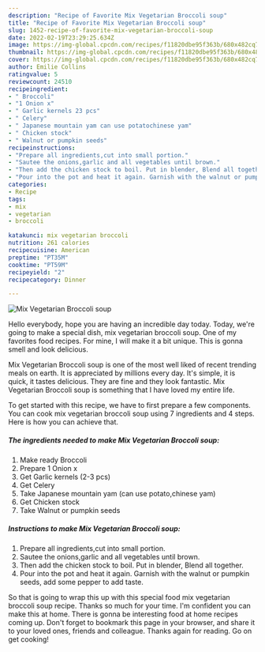 ```yaml
---
description: "Recipe of Favorite Mix Vegetarian Broccoli soup"
title: "Recipe of Favorite Mix Vegetarian Broccoli soup"
slug: 1452-recipe-of-favorite-mix-vegetarian-broccoli-soup
date: 2022-02-19T23:29:25.634Z
image: https://img-global.cpcdn.com/recipes/f11820dbe95f363b/680x482cq70/mix-vegetarian-broccoli-soup-recipe-main-photo.jpg
thumbnail: https://img-global.cpcdn.com/recipes/f11820dbe95f363b/680x482cq70/mix-vegetarian-broccoli-soup-recipe-main-photo.jpg
cover: https://img-global.cpcdn.com/recipes/f11820dbe95f363b/680x482cq70/mix-vegetarian-broccoli-soup-recipe-main-photo.jpg
author: Emilie Collins
ratingvalue: 5
reviewcount: 24510
recipeingredient:
- " Broccoli"
- "1 Onion x"
- " Garlic kernels 23 pcs"
- " Celery"
- " Japanese mountain yam can use potatochinese yam"
- " Chicken stock"
- " Walnut or pumpkin seeds"
recipeinstructions:
- "Prepare all ingredients,cut into small portion."
- "Sautee the onions,garlic and all vegetables until brown."
- "Then add the chicken stock to boil. Put in blender, Blend all together."
- "Pour into the pot and heat it again. Garnish with the walnut or pumpkin seeds, add some pepper to add taste."
categories:
- Recipe
tags:
- mix
- vegetarian
- broccoli

katakunci: mix vegetarian broccoli 
nutrition: 261 calories
recipecuisine: American
preptime: "PT35M"
cooktime: "PT59M"
recipeyield: "2"
recipecategory: Dinner

---
```



![Mix Vegetarian Broccoli soup](https://img-global.cpcdn.com/recipes/f11820dbe95f363b/680x482cq70/mix-vegetarian-broccoli-soup-recipe-main-photo.jpg)

Hello everybody, hope you are having an incredible day today. Today, we're going to make a special dish, mix vegetarian broccoli soup. One of my favorites food recipes. For mine, I will make it a bit unique. This is gonna smell and look delicious.



Mix Vegetarian Broccoli soup is one of the most well liked of recent trending meals on earth. It is appreciated by millions every day. It's simple, it is quick, it tastes delicious. They are fine and they look fantastic. Mix Vegetarian Broccoli soup is something that I have loved my entire life.


To get started with this recipe, we have to first prepare a few components. You can cook mix vegetarian broccoli soup using 7 ingredients and 4 steps. Here is how you can achieve that.

<!--inarticleads1-->

##### The ingredients needed to make Mix Vegetarian Broccoli soup:

1. Make ready  Broccoli
1. Prepare 1 Onion x
1. Get  Garlic kernels (2-3 pcs)
1. Get  Celery
1. Take  Japanese mountain yam (can use potato,chinese yam)
1. Get  Chicken stock
1. Take  Walnut or pumpkin seeds




<!--inarticleads2-->

##### Instructions to make Mix Vegetarian Broccoli soup:

1. Prepare all ingredients,cut into small portion.
1. Sautee the onions,garlic and all vegetables until brown.
1. Then add the chicken stock to boil. Put in blender, Blend all together.
1. Pour into the pot and heat it again. Garnish with the walnut or pumpkin seeds, add some pepper to add taste.




So that is going to wrap this up with this special food mix vegetarian broccoli soup recipe. Thanks so much for your time. I'm confident you can make this at home. There is gonna be interesting food at home recipes coming up. Don't forget to bookmark this page in your browser, and share it to your loved ones, friends and colleague. Thanks again for reading. Go on get cooking!
